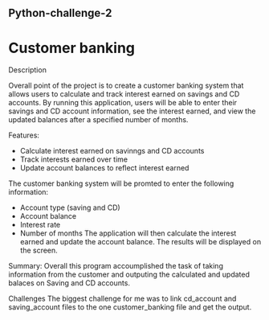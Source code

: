 ## Python-challenge-2


# Customer banking


Description

Overall point of the project is to create a customer banking system that allows users to calculate and track interest earned on savings and CD accounts. By running this application, users will be able to enter their savings and CD account information, see the interest earned, and view the updated balances after a specified number of months.

Features:
* Calculate interest earned on savinngs and CD accounts
* Track interests earned over time
* Update account balances to reflect interest earned

The customer banking system will be promted to enter the following information:
* Account type (saving and CD)
* Account balance
* Interest rate
* Number of months
The application will then calculate the interest earned and update the account balance. The results will be displayed on the screen. 

Summary: 
Overall this program accoumplished the task of taking information from the customer and outputing the calculated and updated balaces on Saving and CD accounts.

Challenges
The biggest challenge for me was to link cd_account and saving_account files to the one customer_banking file and get the output. 


